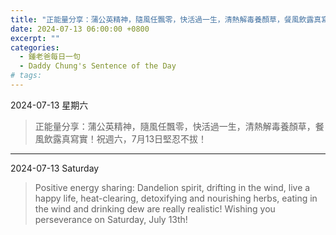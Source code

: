 ```yaml
---
title: "正能量分享：蒲公英精神，隨風任飄零，快活過一生，清熱解毒養顏草，餐風飲露真寫實！祝週六，7月13日堅忍不拔！ <br> Positive energy sharing: Dandelion spirit, drifting in the wind, live a happy life, heat-clearing, detoxifying and nourishing herbs, eating in the wind and drinking dew are really realistic! Wishing you perseverance on Saturday, July 13th!"
date: 2024-07-13 06:00:00 +0800
excerpt: ""
categories:
  - 鍾老爸每日一句
  - Daddy Chung's Sentence of the Day
# tags:
---
```


2024-07-13 星期六

> 正能量分享：蒲公英精神，隨風任飄零，快活過一生，清熱解毒養顏草，餐風飲露真寫實！祝週六，7月13日堅忍不拔！

---

2024-07-13 Saturday

> Positive energy sharing: Dandelion spirit, drifting in the wind, live a happy life, heat-clearing, detoxifying and nourishing herbs, eating in the wind and drinking dew are really realistic! Wishing you perseverance on Saturday, July 13th!
